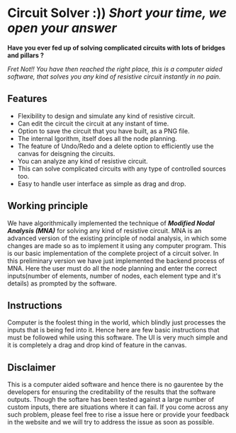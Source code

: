 # Circuit Solver  :))  ***Short your time, we open your answer***

**Have you ever fed up of solving complicated circuits with lots of bridges and pillars ?**

*Fret Not!! You have then reached the right place, this is a computer aided software, that solves you any kind of resistive circuit instantly in no pain.*

## Features

* Flexibility to design and simulate any kind of resistive circuit.
* Can edit the circuit the circuit at any instant of time.
* Option to save the circuit that you have built, as a PNG file.
* The internal lgorithm, itself does all the node planning.
* The feature of Undo/Redo and a delete option to efficiently use the canvas for deisgning the circuits.
* You can analyze any kind of resistive circuit.
* This can solve complicated circuits with any type of controlled sources too. 
* Easy to handle user interface as simple as drag and drop.

## Working principle
We have algorithmically implemented the technique of ***Modified Nodal Analysis (MNA)*** for solving any kind of resistive circuit. MNA is an advanced version of the existing principle of nodal analysis, in which some changes are made so as to implement it using any computer program. This is our basic implementation of the complete project of a circuit solver. In this preliminary version we have just implemented the backend process of MNA. Here the user must do all the node planning and enter the correct inputs(number of elements, number of nodes, each element type and it's details) as prompted by the software. 

## Instructions
Computer is the foolest thing in the world, which blindly just processes the inputs that is being fed into it. Hence here are few basic instructions that must be followed while using this software. The UI is very much simple and it is completely a drag and drop kind of feature in the canvas.

## Disclaimer
This is a computer aided software and hence there is no gaurentee by the developers for ensuring the creditability of the results that the software outputs. Though the softare has been tested against a large number of custom inputs, there are situations where it can fail. If you come across any such problem, please feel free to rise a issue here or provide your feedback in the website and we will try to address the issue as soon as possible.
